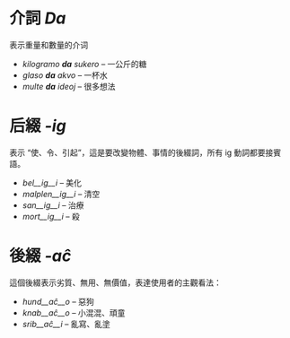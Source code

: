 # 介詞 *Da*

表示重量和數量的介词

- *kilogramo __da__ sukero* – 一公斤的糖
- *glaso __da__ akvo* – 一杯水
- *multe __da__ ideoj* – 很多想法

# 后綴 *-ig*

表示 “使、令、引起”，這是要改變物體、事情的後綴詞，所有 ig 動詞都要接賓語。

- *bel__ig__i* – 美化
- *malplen__ig__i* – 清空
- *san__ig__i* – 治療
- *mort__ig__i* – 殺

# 後綴 *-aĉ*

這個後綴表示劣質、無用、無價值，表達使用者的主觀看法：

- *hund__aĉ__o* – 惡狗
- *knab__aĉ__o* – 小混混、頑童
- *srib__aĉ__i* – 亂寫、亂塗
 
